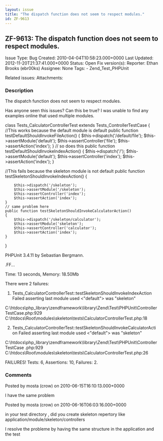 ```yaml
---
layout: issue
title: "The dispatch function does not seem to respect modules."
id: ZF-9613
---
```


ZF-9613: The dispatch function does not seem to respect modules.
----------------------------------------------------------------

 Issue Type: Bug Created: 2010-04-04T10:58:23.000+0000 Last Updated: 2012-11-20T21:37:41.000+0000 Status: Open Fix version(s): 
 Reporter:  Ethan Brooks (ebr00ks)  Assignee:  None  Tags: - Zend\_Test\_PHPUnit
 
 Related issues: 
 Attachments: 
### Description

The dispatch function does not seem to respect modules.

Has anyone seen this issues? Can this be true? I was unable to find any examples online that used multiple modules.

class Tests\_CalculatorControllerTest extends Tests\_ControllerTestCase { //This works because the default module is default public function testDefaultShouldInvokeFileAction() { $this->dispatch('/default/file'); $this->assertModule('default'); $this->assertController('file'); $this->assertAction('index'); } // so does this public function testDefaultShouldInvokeIndexAction() { $this->dispatch('/'); $this->assertModule('default'); $this->assertController('index'); $this->assertAction('index'); }

//This fails because the skeleton module is not default public function testSkeletonShouldInvokeIndexAction() {

 
        $this->dispatch('/skeleton');
        $this->assertModule('/skeleton');
        $this->assertController('index');
        $this->assertAction('index');
    }
    // same problem here
    public function testSkeletonShouldInvokeCalculatorAction()
    {
        $this->dispatch('/skeleton/calculator');
        $this->assertModule('skeleton');
        $this->assertController('calculator');
        $this->assertAction('index');
    }


}

PHPUnit 3.4.11 by Sebastian Bergmann.

.FF...

Time: 13 seconds, Memory: 18.50Mb

There were 2 failures:

1) Tests\_CalculatorControllerTest::testSkeletonShouldInvokeIndexAction Failed asserting last module used <"default"> was "skeleton"

C:\\htdocs\\php\_library\\zendframework\\library\\Zend\\Test\\PHPUnit\\ControllerTestCase.php:929 C:\\htdocs\\Root\\modules\\skeleton\\tests\\CalculatorControllerTest.php:18

2) Tests\_CalculatorControllerTest::testSkeletonShouldInvokeCalculatorAction Failed asserting last module used <"default"> was "skeleton"

C:\\htdocs\\php\_library\\zendframework\\library\\Zend\\Test\\PHPUnit\\ControllerTestCase .php:929 C:\\htdocs\\Root\\modules\\skeleton\\tests\\CalculatorControllerTest.php:26

FAILURES! Tests: 6, Assertions: 10, Failures: 2.

 

 

### Comments

Posted by mosta (crow) on 2010-06-15T16:10:13.000+0000

I have the same problem

 

 

Posted by mosta (crow) on 2010-06-16T06:03:16.000+0000

in your test directory , did you create skeleton repertory like application/module/skeleton/controllers

I resolve the probleme by having the same structure in the application and the test

 

 